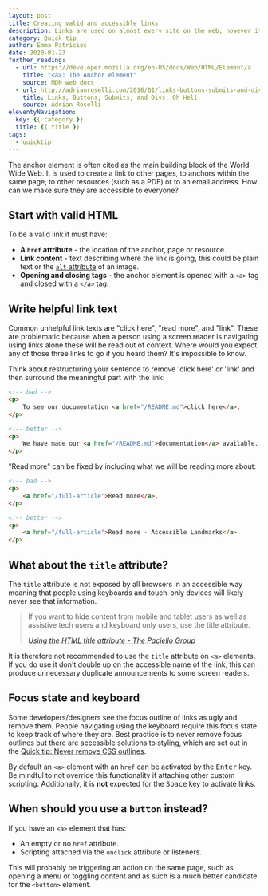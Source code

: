 ```yaml
---
layout: post
title: Creating valid and accessible links
description: Links are used on almost every site on the web, however it is easy to create links that are not accessible to all.
category: Quick tip
author: Emma Patricios
date: 2020-01-23
further_reading:
  - url: https://developer.mozilla.org/en-US/docs/Web/HTML/Element/a
    title: "<a>: The Anchor element"
    source: MDN web docs
  - url: http://adrianroselli.com/2016/01/links-buttons-submits-and-divs-oh-hell.html
    title: Links, Buttons, Submits, and Divs, Oh Hell
    source: Adrian Roselli
eleventyNavigation:
  key: {{ category }}
  title: {{ title }}
tags:
  - quicktip
---
```


The anchor element is often cited as the main building block of the World Wide Web. It is used to create a link to other pages, to anchors within the same page, to other resources (such as a PDF) or to an email address. How can we make sure they are accessible to everyone?


## Start with valid HTML

To be a valid link it must have:

- **A `href` attribute** - the location of the anchor, page or resource.
- **Link content** - text describing where the link is going, this could be plain text or the [`alt` attribute](/posts/alt-text) of an image.
- **Opening and closing tags** - the anchor element is opened with a `<a>` tag and closed with a `</a>` tag.


## Write helpful link text

Common unhelpful link texts are "click here", "read more", and "link". These are problematic because when a person using a screen reader is navigating using links alone these will be read out of context. Where would you expect any of those three links to go if you heard them? It's impossible to know.

Think about restructuring your sentence to remove 'click here' or 'link' and then surround the meaningful part with the link:

```html
<!-- bad -->
<p>
	To see our documentation <a href="/README.md">click here</a>.
</p>

<!-- better -->
<p>
	We have made our <a href="/README.md">documentation</a> available.
</p>
```

"Read more" can be fixed by including what we will be reading more about:

```html
<!-- bad -->
<p>
	<a href="/full-article">Read more</a>.
</p>

<!-- better -->
<p>
	<a href="/full-article">Read more - Accessible Landmarks</a>
</p>
```

## What about the `title` attribute?

The `title` attribute is not exposed by all browsers in an accessible way meaning that people using keyboards and touch-only devices will likely never see that information.

<blockquote>
  <p>If you want to hide content from mobile and tablet users as well as assistive tech users and keyboard only users, use the title attribute.</p>
  <footer>
    <cite><a href="https://developer.paciellogroup.com/blog/2010/11/using-the-html-title-attribute/">Using the HTML title attribute - The Paciello Group</a></cite>
  </footer>
</blockquote>

It is therefore not recommended to use the `title` attribute on `<a>` elements. If you do use it don't double up on the accessible name of the link, this can produce unnecessary duplicate announcements to some screen readers.


## Focus state and keyboard

Some developers/designers see the focus outline of links as ugly and remove them. People navigating using the keyboard require this focus state to keep track of where they are. Best practice is to never remove focus outlines but there are accessible solutions to styling, which are set out in the [Quick tip: Never remove CSS outlines](/posts/never-remove-css-outlines/).

By default an `<a>` element with an `href` can be activated by the <kbd>Enter</kbd> key. Be mindful to not override this functionality if attaching other custom scripting.  Additionally, it is **not** expected for the <kbd>Space</kbd> key to activate links.


## When should you use a `button` instead?

If you have an `<a>` element that has:

- An empty or no `href` attribute.
- Scripting attached via the `onclick` attribute or listeners.

This will probably be triggering an action on the same page, such as opening a menu or toggling content and as such is a much better candidate for the `<button>` element.
